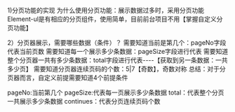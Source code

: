 1)分页功能的实现
  为什么使用分页功能：展示数据过多时，采用分页功能
  Element-ul是有相应的分页组件，使用简单，目前前台项目不用【掌握自定义分页功能】

2）分页器展示，需要哪些数据（条件）？
  需要知道当前是第几个：pageNo字段代表当前页数
  需要知道每一个展示多少条数据：pageSize字段进行代表
  需要知道整个分页器一共有多少条数据：total字段进行代表----【获取到另一条数据：一共多少页】
  需要知道分页器连续页码的个数：5|7【奇数】，奇数对称
  总结：对于分页器而言，自定义前提需要知道4个前提条件

  pageNo:当前第几个
  pageSize:代表每一页展示多少条数据
  total：代表整个分页一共展示多少条数据
  continues：代表分页连续页码个数